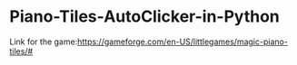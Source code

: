 # Piano-Tiles-AutoClicker-in-Python

Link for the game:https://gameforge.com/en-US/littlegames/magic-piano-tiles/#
